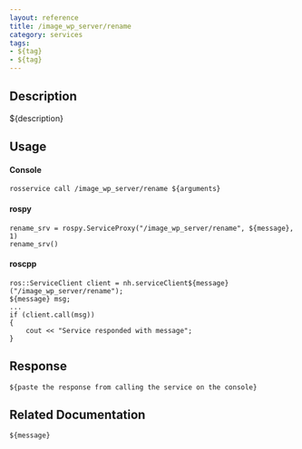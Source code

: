 ```yaml
---
layout: reference
title: /image_wp_server/rename
category: services
tags: 
- ${tag} 
- ${tag}
---
```


## Description
${description}

## Usage
#### Console
```
rosservice call /image_wp_server/rename ${arguments}
```

#### rospy
```
rename_srv = rospy.ServiceProxy("/image_wp_server/rename", ${message}, 1)
rename_srv()
```

#### roscpp
```
ros::ServiceClient client = nh.serviceClient${message}("/image_wp_server/rename");
${message} msg;
...
if (client.call(msg))
{
    cout << "Service responded with message";
}
```

## Response
```
${paste the response from calling the service on the console}
```

## Related Documentation
``${message}``